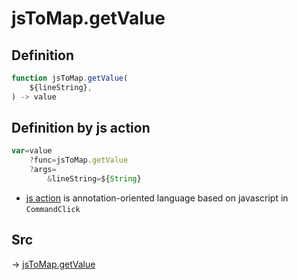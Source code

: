 # jsToMap.getValue

## Definition

```js.js
function jsToMap.getValue(
	${lineString},
) -> value
```


## Definition by js action

```js.js
var=value
	?func=jsToMap.getValue
	?args=
		&lineString=${String}
```

- [js action](#) is annotation-oriented language based on javascript in `CommandClick`

## Src

-> [jsToMap.getValue](https://github.com/puutaro/CommandClick/blob/master/app/src/main/java/com/puutaro/commandclick/fragment_lib/terminal_fragment/js_interface/text/JsToMap.kt#L38)


